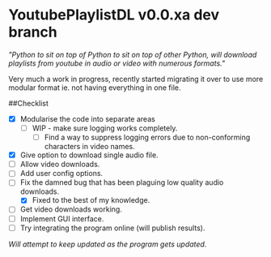 # YoutubePlaylistDL v0.0.xa dev branch
*"Python to sit on top of Python to sit on top of other Python, will download playlists from youtube in audio or video with numerous formats."*

Very much a work in progress, recently started migrating it over to use more modular format ie. not having everything in one file.

##Checklist
- [x] Modularise the code into separate areas
    - [ ] WIP - make sure logging works completely.
        - [ ] Find a way to suppress logging errors due to non-conforming characters in video names.
- [x] Give option to download single audio file.
- [ ] Allow video downloads.
- [ ] Add user config options.
- [ ] Fix the damned bug that has been plaguing low quality audio downloads.
    - [x] Fixed to the best of my knowledge.
- [ ] Get video downloads working.
- [ ] Implement GUI interface. 
- [ ] Try integrating the program online (will publish results).

*Will attempt to keep updated as the program gets updated.*
